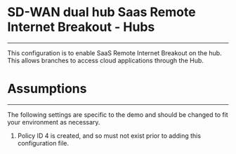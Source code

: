 # SD-WAN dual hub Saas Remote Internet Breakout - Hubs
------------

This configuration is to enable SaaS Remote Internet Breakout on the hub. This allows branches to access cloud applications through the Hub.

# Assumptions
-------------

The following settings are specific to the demo and should be changed to fit your environment as necessary.

1) Policy ID 4 is created, and so must not exist prior to adding this configuration file.